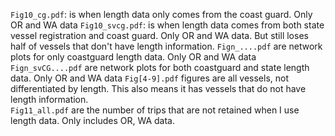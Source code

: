 
`Fig10_cg.pdf`: is when length data only comes from the coast guard. Only OR and WA data
`Fig10_svcg.pdf`: is when length data comes from both state vessel registration and coast guard. Only OR and WA data. But still loses half of vessels that don't have length information. 
`Fign_....pdf` are network plots for only coastguard length data. Only OR and WA data
`Fign_svCG....pdf` are network plots for both coastguard and state length data. Only OR and WA data
`Fig[4-9].pdf` figures are all vessels, not differentiated by length. This also means it has vessels that do not have length information.  
`Fig11_all.pdf` are the number of trips that are not retained when I use length data. Only includes OR, WA data. 